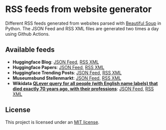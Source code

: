 <link rel="alternate" type="application/rss+xml" title="Hugginface Blog" href="https://michaelmarkert.github.io/rss/hf_blog.xml" />
<link rel="alternate" type="application/rss+xml" title="Hugginface Papers" href="https://michaelmarkert.github.io/rss/hf_papers.xml" />
<link rel="alternate" type="application/rss+xml" title="Hugginface Trending Posts" href="https://michaelmarkert.github.io/rss/hf_posts.xml" />
<link rel="alternate" type="application/rss+xml" title="Museumsbund Stellenportal" href="https://michaelmarkert.github.io/rss/mb_jobs.xml" />
<link rel="alternate" type="application/rss+xml" title="Wikidata 70yrs expired list" href="https://michaelmarkert.github.io/rss/wd_70yrsexp.xml" />
<link rel="alternate" type="application/json" title="Hugginface Blog" href="https://michaelmarkert.github.io/rss/hf_blog.json" />
<link rel="alternate" type="application/json" title="Hugginface Papers" href="https://michaelmarkert.github.io/rss/hf_papers.json" />
<link rel="alternate" type="application/json" title="Hugginface Trending Posts" href="https://michaelmarkert.github.io/rss/hf_posts.json" />
<link rel="alternate" type="application/JSON" title="Museumsbund Stellenportal" href="https://michaelmarkert.github.io/rss/mb_jobs.json" />
<link rel="alternate" type="application/JSON" title="Wikidata 70yrs expired list" href="https://michaelmarkert.github.io/rss/wd_70yrsexp.json" />

# RSS feeds from website generator

Different RSS feeds generated from websites parsed with [Beautiful Soup](https://www.crummy.com/software/BeautifulSoup/) in Python. The JSON Feed and RSS XML files are generated two times a day using Github Actions.

## Available feeds

- **Huggingface Blog**: [JSON Feed](https://michaelmarkert.github.io/rss/hf_blog.json), [RSS XML](https://michaelmarkert.github.io/rss/hf_blog.xml)
- **Huggingface Papers**: [JSON Feed](https://michaelmarkert.github.io/rss/hf_papers.json), [RSS XML](https://michaelmarkert.github.io/rss/hf_papers.xml)
- **Huggingface Trending Posts**: [JSON Feed](https://michaelmarkert.github.io/rss/hf_posts.json), [RSS XML](https://michaelmarkert.github.io/rss/hf_posts.xml)
- **Museumsbund Stellenmarkt**: [JSON Feed](https://michaelmarkert.github.io/rss/mb_jobs.json), [RSS XML](https://michaelmarkert.github.io/rss/mb_jobs.xml)
- **Wikidata [QLever query for all people (with English name labels) that died exactly 70 years ago, with their professions](https://qlever.cs.uni-freiburg.de/wikidata/?query=PREFIX+wd%3A+%3Chttp%3A%2F%2Fwww.wikidata.org%2Fentity%2F%3E%0APREFIX+wdt%3A+%3Chttp%3A%2F%2Fwww.wikidata.org%2Fprop%2Fdirect%2F%3E%0APREFIX+rdfs%3A+%3Chttp%3A%2F%2Fwww.w3.org%2F2000%2F01%2Frdf-schema%23%3E%0ASELECT+%3Fperson_id+%3Fperson+%3Fdate+%28GROUP_CONCAT%28%3Fprofession%3B+separator%3D%22%2C+%22%29+AS+%3Fprofessions%29+WHERE+%7B%0A++%3Fperson_id+wdt%3AP31+wd%3AQ5+.%0A++%3Fperson_id+wdt%3AP106+%3Fprofession_id+.%0A++%3Fprofession_id+rdfs%3Alabel+%3Fprofession+.%0A++%3Fperson_id+rdfs%3Alabel+%3Fperson+.%0A++%3Fperson_id+wdt%3AP570+%3Fdate.%0A++%0A++BIND%28YEAR%28NOW%28%29%29+-+70+as+%3FyearToCheck%29%0A++FILTER%28YEAR%28%3Fdate%29+%3D+%3FyearToCheck+%26%26+%0A+++++++++MONTH%28%3Fdate%29+%3D+MONTH%28NOW%28%29%29+%26%26+%0A+++++++++DAY%28%3Fdate%29+%3D+DAY%28NOW%28%29%29%29%0A++FILTER+%28LANG%28%3Fperson%29+%3D+%22en%22%29+.%0A++FILTER+%28LANG%28%3Fprofession%29+%3D+%22en%22%29%0A++%0A%7D%0AGROUP+BY+%3Fperson_id+%3Fperson+%3Fdate)**: [JSON Feed](https://michaelmarkert.github.io/rss/wd_70yrsexp.json), [RSS XML](https://michaelmarkert.github.io/rss/wd_70yrsexp.xml)

## License

This project is licensed under an [MIT license](LICENSE).
